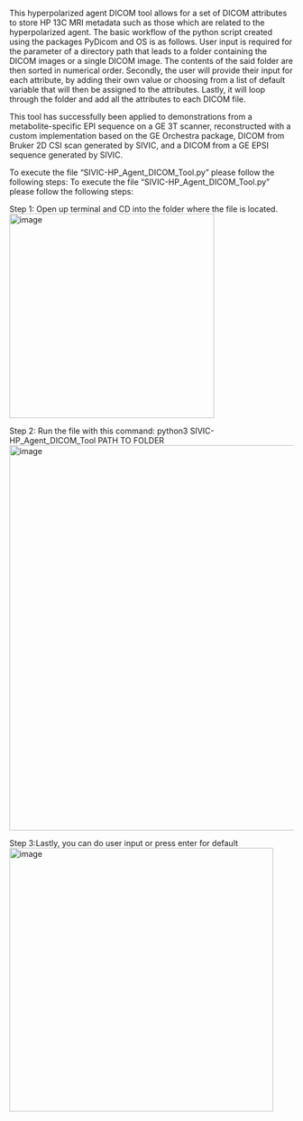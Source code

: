 This hyperpolarized agent DICOM tool allows for a set of DICOM attributes to store HP 13C MRI metadata such as those which are related to the hyperpolarized agent. The basic workflow of the python script created using the packages PyDicom and OS is as follows. User input is required for the parameter of a directory path that leads to a folder containing the DICOM images or a single DICOM image. The contents of the said folder are then sorted in numerical order. Secondly, the user will provide their input for each attribute, by adding their own value or choosing from a list of default variable that will then be assigned to the attributes. Lastly, it will loop through the folder and add all the attributes to each DICOM file. 

This tool has successfully been applied to demonstrations from a metabolite-specific EPI sequence on a GE 3T scanner, reconstructed with a custom implementation based on the GE Orchestra package, DICOM from Bruker 2D CSI scan generated by SIVIC, and a DICOM from a GE EPSI sequence generated by SIVIC.

To execute the file “SIVIC-HP_Agent_DICOM_Tool.py” please follow the following steps:
To execute the file “SIVIC-HP_Agent_DICOM_Tool.py” please follow the following steps:

Step 1:  Open up terminal and CD into the folder where the file is located.
<img width="363" alt="image" src="https://github.com/SIVICLab/sivic/assets/93798112/6f1cd894-7b6a-4bff-b9a2-b79cb694d18b">


Step 2: Run the file with this command: python3 SIVIC-HP_Agent_DICOM_Tool PATH TO FOLDER
<img width="684" alt="image" src="https://github.com/SIVICLab/sivic/assets/93798112/5e59fc6a-4359-4d7c-9ec7-3bd1450e1975">
 

Step 3:Lastly, you can do user input or press enter for default 
<img width="468" alt="image" src="https://github.com/SIVICLab/sivic/assets/93798112/3d2b53c8-7a21-4dea-ace1-c456ba10e891">


